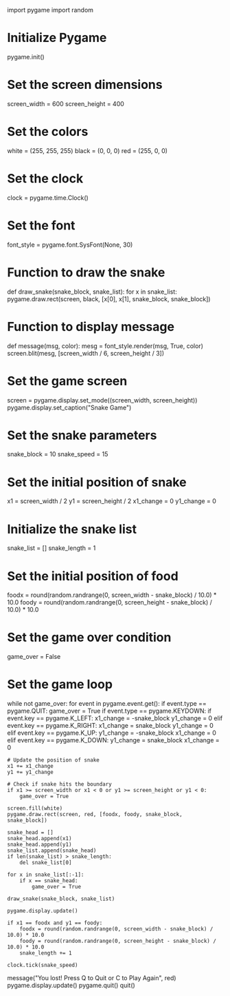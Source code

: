 import pygame
import random

# Initialize Pygame
pygame.init()

# Set the screen dimensions
screen_width = 600
screen_height = 400

# Set the colors
white = (255, 255, 255)
black = (0, 0, 0)
red = (255, 0, 0)

# Set the clock
clock = pygame.time.Clock()

# Set the font
font_style = pygame.font.SysFont(None, 30)


# Function to draw the snake
def draw_snake(snake_block, snake_list):
    for x in snake_list:
        pygame.draw.rect(screen, black, [x[0], x[1], snake_block, snake_block])


# Function to display message
def message(msg, color):
    mesg = font_style.render(msg, True, color)
    screen.blit(mesg, [screen_width / 6, screen_height / 3])


# Set the game screen
screen = pygame.display.set_mode((screen_width, screen_height))
pygame.display.set_caption("Snake Game")

# Set the snake parameters
snake_block = 10
snake_speed = 15

# Set the initial position of snake
x1 = screen_width / 2
y1 = screen_height / 2
x1_change = 0
y1_change = 0

# Initialize the snake list
snake_list = []
snake_length = 1

# Set the initial position of food
foodx = round(random.randrange(0, screen_width - snake_block) / 10.0) * 10.0
foody = round(random.randrange(0, screen_height - snake_block) / 10.0) * 10.0

# Set the game over condition
game_over = False

# Set the game loop
while not game_over:
    for event in pygame.event.get():
        if event.type == pygame.QUIT:
            game_over = True
        if event.type == pygame.KEYDOWN:
            if event.key == pygame.K_LEFT:
                x1_change = -snake_block
                y1_change = 0
            elif event.key == pygame.K_RIGHT:
                x1_change = snake_block
                y1_change = 0
            elif event.key == pygame.K_UP:
                y1_change = -snake_block
                x1_change = 0
            elif event.key == pygame.K_DOWN:
                y1_change = snake_block
                x1_change = 0

    # Update the position of snake
    x1 += x1_change
    y1 += y1_change

    # Check if snake hits the boundary
    if x1 >= screen_width or x1 < 0 or y1 >= screen_height or y1 < 0:
        game_over = True

    screen.fill(white)
    pygame.draw.rect(screen, red, [foodx, foody, snake_block, snake_block])

    snake_head = []
    snake_head.append(x1)
    snake_head.append(y1)
    snake_list.append(snake_head)
    if len(snake_list) > snake_length:
        del snake_list[0]

    for x in snake_list[:-1]:
        if x == snake_head:
            game_over = True

    draw_snake(snake_block, snake_list)

    pygame.display.update()

    if x1 == foodx and y1 == foody:
        foodx = round(random.randrange(0, screen_width - snake_block) / 10.0) * 10.0
        foody = round(random.randrange(0, screen_height - snake_block) / 10.0) * 10.0
        snake_length += 1

    clock.tick(snake_speed)

message("You lost! Press Q to Quit or C to Play Again", red)
pygame.display.update()
pygame.quit()
quit()
